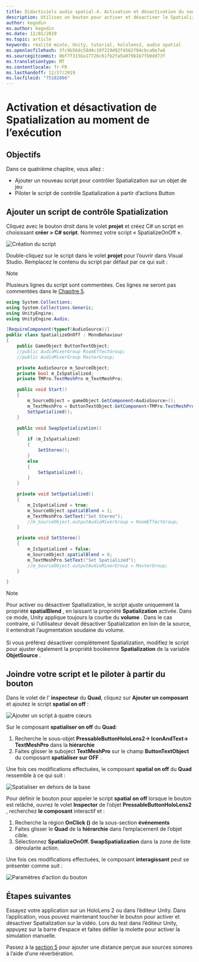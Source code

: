 ```yaml
---
title: Didacticiels audio spatial-4. Activation et désactivation du son spatial au moment de l’exécution
description: Utilisez un bouton pour activer et désactiver le Spatialization de l’audio au moment de l’exécution.
author: kegodin
ms.author: kegodin
ms.date: 12/01/2019
ms.topic: article
keywords: réalité mixte, Unity, tutorial, hololens2, audio spatial
ms.openlocfilehash: 3fc9b56dc58d4c19f229d92f4562f04cbca0e7a6
ms.sourcegitcommit: 8bf7f315ba17726c61fb2fa5a079b1b7fb0dd73f
ms.translationtype: MT
ms.contentlocale: fr-FR
ms.lasthandoff: 12/17/2019
ms.locfileid: "75182866"
---
```

# <a name="enabling-and-disabling-spatialization-at-run-time"></a>Activation et désactivation de Spatialization au moment de l’exécution

## <a name="objectives"></a>Objectifs
Dans ce quatrième chapitre, vous allez :
* Ajouter un nouveau script pour contrôler Spatialization sur un objet de jeu
* Piloter le script de contrôle Spatialization à partir d’actions Button

## <a name="add-spatialization-control-script"></a>Ajouter un script de contrôle Spatialization
Cliquez avec le bouton droit dans le volet **projet** et créez C# un script en choisissant **créer > C# script**. Nommez votre script « SpatializeOnOff ».

![Création du script](images/spatial-audio/create-script.png)

Double-cliquez sur le script dans le volet **projet** pour l’ouvrir dans Visual Studio. Remplacez le contenu du script par défaut par ce qui suit :

> [!NOTE]
> Plusieurs lignes du script sont commentées. Ces lignes ne seront pas commentées dans le [Chapitre 5](unity-spatial-audio-ch5.md).

```c#
using System.Collections;
using System.Collections.Generic;
using UnityEngine;
using UnityEngine.Audio;

[RequireComponent(typeof(AudioSource))]
public class SpatializeOnOff : MonoBehaviour
{
    public GameObject ButtonTextObject;
    //public AudioMixerGroup RoomEffectGroup;
    //public AudioMixerGroup MasterGroup;

    private AudioSource m_SourceObject;
    private bool m_IsSpatialized;
    private TMPro.TextMeshPro m_TextMeshPro;

    public void Start()
    {
        m_SourceObject = gameObject.GetComponent<AudioSource>();
        m_TextMeshPro = ButtonTextObject.GetComponent<TMPro.TextMeshPro>();
        SetSpatialized();
    }

    public void SwapSpatialization()
    {
        if (m_IsSpatialized)
        {
            SetStereo();
        }
        else
        {
            SetSpatialized();
        }
    }

    private void SetSpatialized()
    {
        m_IsSpatialized = true;
        m_SourceObject.spatialBlend = 1;
        m_TextMeshPro.SetText("Set Stereo");
        //m_SourceObject.outputAudioMixerGroup = RoomEffectGroup;
    }

    private void SetStereo()
    {
        m_IsSpatialized = false;
        m_SourceObject.spatialBlend = 0;
        m_TextMeshPro.SetText("Set Spatialized");
        //m_SourceObject.outputAudioMixerGroup = MasterGroup;
    }

}
```

> [!NOTE]
> Pour activer ou désactiver Spatialization, le script ajuste uniquement la propriété **spatialBlend** , en laissant la propriété **Spatialization** activée. Dans ce mode, Unity applique toujours la courbe du **volume** . Dans le cas contraire, si l’utilisateur devait désactiver Spatialization en loin de la source, il entendrait l’augmentation soudaine du volume. <br> <br>
> Si vous préférez désactiver complètement Spatialization, modifiez le script pour ajuster également la propriété booléenne **Spatialization** de la variable **ObjetSource** .

## <a name="attach-your-script-and-drive-it-from-the-button"></a>Joindre votre script et le piloter à partir du bouton
Dans le volet de l' **inspecteur** du **Quad**, cliquez sur **Ajouter un composant** et ajoutez le script **spatial on off** :

![Ajouter un script à quatre cœurs](images/spatial-audio/add-script-to-quad.png)

Sur le composant **spatialiser on off** du **Quad**:
1. Recherche le sous-objet **PressableButtonHoloLens2-> IconAndText-> TextMeshPro** dans la **hiérarchie**
2. Faites glisser le suboject **TextMeshPro** sur le champ **ButtonTextObject** du composant **spatialiser sur OFF** .

Une fois ces modifications effectuées, le composant **spatial on off** du **Quad** ressemble à ce qui suit :

![Spatialiser en dehors de la base](images/spatial-audio/spatialize-on-off-basic.png)

Pour définir le bouton pour appeler le script **spatial on off** lorsque le bouton est relâché, ouvrez le volet **Inspector** de l’objet **PressableButtonHoloLens2** , recherchez **le composant** interactif et :
1. Recherche la région **OnClick ()** de la sous-section **événements**
2. Faites glisser le **Quad** de la **hiérarchie** dans l’emplacement de l’objet cible.
3. Sélectionnez **SpatializeOnOff. SwapSpatialization** dans la zone de liste déroulante action.

Une fois ces modifications effectuées, le composant **interagissant** peut se présenter comme suit :

![Paramètres d’action du bouton](images/spatial-audio/button-action-settings.png)

## <a name="next-steps"></a>Étapes suivantes
Essayez votre application sur un HoloLens 2 ou dans l’éditeur Unity. Dans l’application, vous pouvez maintenant toucher le bouton pour activer et désactiver Spatialization sur la vidéo. Lors du test dans l’éditeur Unity, appuyez sur la barre d’espace et faites défiler la molette pour activer la simulation manuelle. 

Passez à la [section 5](unity-spatial-audio-ch5.md) pour ajouter une distance perçue aux sources sonores à l’aide d’une réverbération.

